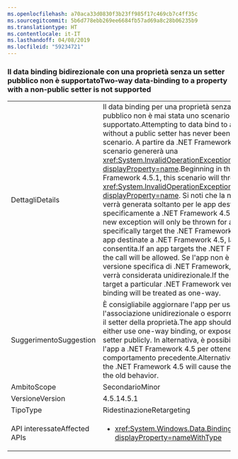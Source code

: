```yaml
---
ms.openlocfilehash: a70aca33d0830f3b23ff985f17c469cb7c4ff35c
ms.sourcegitcommit: 5b6d778ebb269ee6684fb57ad69a8c28b06235b9
ms.translationtype: HT
ms.contentlocale: it-IT
ms.lasthandoff: 04/08/2019
ms.locfileid: "59234721"
---
```

### <a name="two-way-data-binding-to-a-property-with-a-non-public-setter-is-not-supported"></a><span data-ttu-id="38fe6-101">Il data binding bidirezionale con una proprietà senza un setter pubblico non è supportato</span><span class="sxs-lookup"><span data-stu-id="38fe6-101">Two-way data-binding to a property with a non-public setter is not supported</span></span>

|   |   |
|---|---|
|<span data-ttu-id="38fe6-102">Dettagli</span><span class="sxs-lookup"><span data-stu-id="38fe6-102">Details</span></span>|<span data-ttu-id="38fe6-103">Il data binding per una proprietà senza un setter pubblico non è mai stata uno scenario supportato.</span><span class="sxs-lookup"><span data-stu-id="38fe6-103">Attempting to data bind to a property without a public setter has never been a supported scenario.</span></span> <span data-ttu-id="38fe6-104">A partire da .NET Framework 4.5.1, questo scenario genererà una <xref:System.InvalidOperationException?displayProperty=name>.</span><span class="sxs-lookup"><span data-stu-id="38fe6-104">Beginning in the .NET Framework 4.5.1, this scenario will throw an <xref:System.InvalidOperationException?displayProperty=name>.</span></span> <span data-ttu-id="38fe6-105">Si noti che la nuova eccezione verrà generata soltanto per le app destinate specificamente a .NET Framework 4.5.1.</span><span class="sxs-lookup"><span data-stu-id="38fe6-105">Note that this new exception will only be thrown for apps that specifically target the .NET Framework 4.5.1.</span></span> <span data-ttu-id="38fe6-106">Per le app destinate a .NET Framework 4.5, la chiamata sarà consentita.</span><span class="sxs-lookup"><span data-stu-id="38fe6-106">If an app targets the .NET Framework 4.5, the call will be allowed.</span></span> <span data-ttu-id="38fe6-107">Se l'app non è destinata a una versione specifica di .NET Framework, l'associazione verrà considerata unidirezionale.</span><span class="sxs-lookup"><span data-stu-id="38fe6-107">If the app does not target a particular .NET Framework version, the binding will be treated as one-way.</span></span>|
|<span data-ttu-id="38fe6-108">Suggerimento</span><span class="sxs-lookup"><span data-stu-id="38fe6-108">Suggestion</span></span>|<span data-ttu-id="38fe6-109">È consigliabile aggiornare l'app per usare l'associazione unidirezionale o esporre pubblicamente il setter della proprietà.</span><span class="sxs-lookup"><span data-stu-id="38fe6-109">The app should be updated to either use one-way binding, or expose the property's setter publicly.</span></span> <span data-ttu-id="38fe6-110">In alternativa, è possibile destinare l'app a .NET Framework 4.5 per ottenere il comportamento precedente.</span><span class="sxs-lookup"><span data-stu-id="38fe6-110">Alternatively, targeting the .NET Framework 4.5 will cause the app to exhibit the old behavior.</span></span>|
|<span data-ttu-id="38fe6-111">Ambito</span><span class="sxs-lookup"><span data-stu-id="38fe6-111">Scope</span></span>|<span data-ttu-id="38fe6-112">Secondario</span><span class="sxs-lookup"><span data-stu-id="38fe6-112">Minor</span></span>|
|<span data-ttu-id="38fe6-113">Versione</span><span class="sxs-lookup"><span data-stu-id="38fe6-113">Version</span></span>|<span data-ttu-id="38fe6-114">4.5.1</span><span class="sxs-lookup"><span data-stu-id="38fe6-114">4.5.1</span></span>|
|<span data-ttu-id="38fe6-115">Tipo</span><span class="sxs-lookup"><span data-stu-id="38fe6-115">Type</span></span>|<span data-ttu-id="38fe6-116">Ridestinazione</span><span class="sxs-lookup"><span data-stu-id="38fe6-116">Retargeting</span></span>|
|<span data-ttu-id="38fe6-117">API interessate</span><span class="sxs-lookup"><span data-stu-id="38fe6-117">Affected APIs</span></span>|<ul><li><xref:System.Windows.Data.BindingMode.TwoWay?displayProperty=nameWithType></li></ul>|
